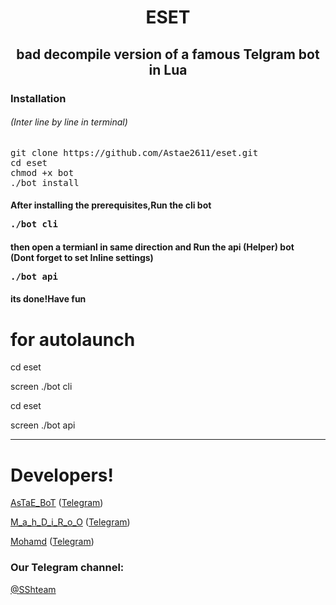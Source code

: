 <h1><p align="center"> ESET
<h2><p align="center">bad decompile version of a famous Telgram bot in Lua



<h3> <strong> Installation </strong>
<h6>(Inter line by line in terminal)</h6>
<pre>
<span>git clone https://github.com/Astae2611/eset.git<span>
<span>cd eset<span>
<span>chmod +x bot<span>
<span>./bot install<span>
</pre>

<h4> <strong>After installing  the prerequisites,Run the cli bot<br></strong>
<pre>
<span>./bot cli<span>
</pre>
<h4> <strong>then open a termianl in same direction and Run the api (Helper) bot<br>(Dont forget to set Inline settings)</strong>
<pre>
<span>./bot api<span>
</pre>
<h4>its done!Have fun</strong>

# for autolaunch

cd eset

screen ./bot cli

cd eset

screen ./bot api

* * *

# Developers!
[AsTaE_BoT](https://github.com/AsTaE_BoT)
 ([Telegram](https://telegram.me/AsTaE_Bot))
 
[M_a_h_D_i_R_o_O](https://github.com/M_a_h_D_i_R_o_O)
 ([Telegram](https://telegram.me/M_a_h_D_i_R_o_O))
 
[Mohamd](https://github.com/My_Queen_is_ReyHaNe)
 ([Telegram](https://telegram.me/My_Queen_is_ReyHaNe))

### Our Telegram channel:

[@SShteam](https://telegram.me/SShteam)

